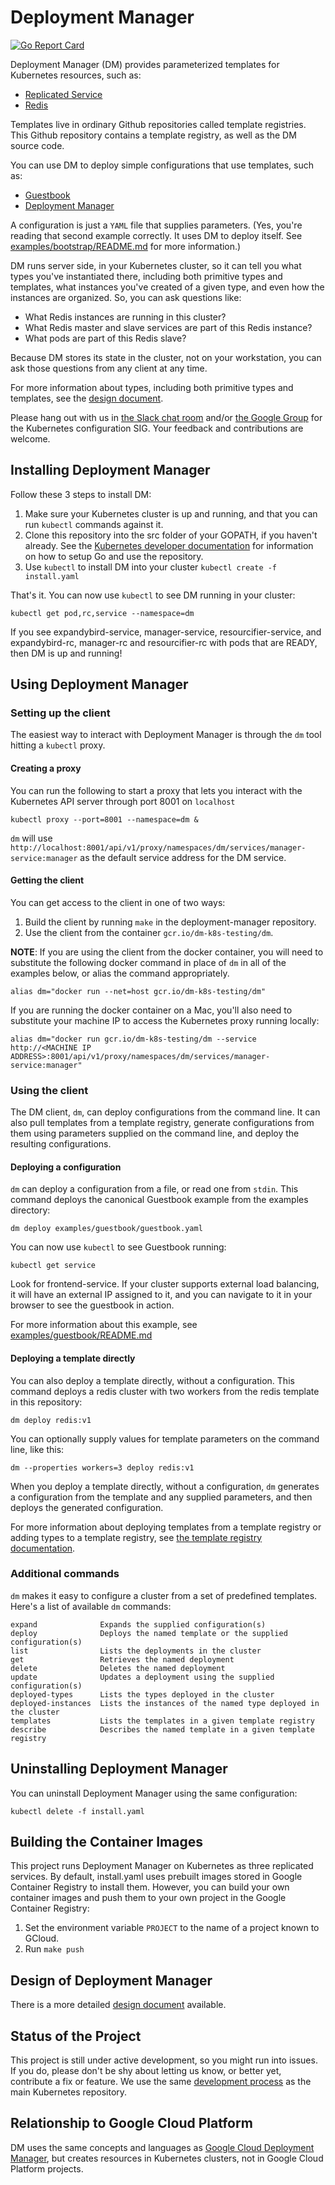 # Deployment Manager

[![Go Report Card](http://goreportcard.com/badge/kubernetes/deployment-manager)](http://goreportcard.com/report/kubernetes/deployment-manager)

Deployment Manager (DM) provides parameterized templates for Kubernetes resources,
such as:

* [Replicated Service](templates/replicatedservice/v1)
* [Redis](templates/redis/v1)

Templates live in ordinary Github repositories called template registries. This
Github repository contains a template registry, as well as the DM source code.

You can use DM to deploy simple configurations that use templates, such as:

* [Guestbook](examples/guestbook/guestbook.yaml)
* [Deployment Manager](examples/bootstrap/bootstrap.yaml)

A configuration is just a `YAML` file that supplies parameters. (Yes, 
you're reading that second example correctly. It uses DM to deploy itself. See
[examples/bootstrap/README.md](examples/bootstrap/README.md) for more information.)

DM runs server side, in your Kubernetes cluster, so it can tell you what types
you've instantiated there, including both primitive types and templates, what
instances you've created of a given type, and even how the instances are organized.
So, you can ask questions like:

* What Redis instances are running in this cluster?
* What Redis master and slave services are part of this Redis instance?
* What pods are part of this Redis slave?

Because DM stores its state in the cluster, not on your workstation, you can ask
those questions from any client at any time.

For more information about types, including both primitive types and templates,
see the [design document](docs/design/design.md#types).

Please hang out with us in
[the Slack chat room](https://kubernetes.slack.com/messages/sig-configuration/)
and/or [the Google Group](https://groups.google.com/forum/#!forum/kubernetes-sig-config)
for the Kubernetes configuration SIG. Your feedback and contributions are welcome.

## Installing Deployment Manager

Follow these 3 steps to install DM:

1. Make sure your Kubernetes cluster is up and running, and that you can run
`kubectl` commands against it.
1. Clone this repository into the src folder of your GOPATH, if you haven't already.
See the [Kubernetes developer documentation](https://github.com/kubernetes/kubernetes/blob/master/docs/devel/development.md)
for information on how to setup Go and use the repository.
1. Use `kubectl` to install DM into your cluster `kubectl create -f
install.yaml`

That's it. You can now use `kubectl` to see DM running in your cluster:

```
kubectl get pod,rc,service --namespace=dm
```

If you see expandybird-service, manager-service, resourcifier-service, and
expandybird-rc, manager-rc and resourcifier-rc with pods that are READY, then DM
is up and running!

## Using Deployment Manager

### Setting up the client

The easiest way to interact with Deployment Manager is through the `dm` tool
hitting a `kubectl` proxy.

#### Creating a proxy

You can run the following to start a proxy that lets you interact with the
Kubernetes API server through port 8001 on `localhost`

```
kubectl proxy --port=8001 --namespace=dm &
```

`dm` will use
`http://localhost:8001/api/v1/proxy/namespaces/dm/services/manager-service:manager`
as the default service address for the DM service.

#### Getting the client
You can get access to the client in one of two ways:

1. Build the client by running `make` in the deployment-manager repository.
1. Use the client from the container `gcr.io/dm-k8s-testing/dm`.

**NOTE**: If you are using the client from the docker container, you will need
to substitute the following docker command in place of `dm` in all of the
examples below, or alias the command appropriately.

```
alias dm="docker run --net=host gcr.io/dm-k8s-testing/dm"
```

If you are running the docker container on a Mac, you'll also need to substitute
your machine IP to access the Kubernetes proxy running locally:

```
alias dm="docker run gcr.io/dm-k8s-testing/dm --service http://<MACHINE IP ADDRESS>:8001/api/v1/proxy/namespaces/dm/services/manager-service:manager"
```

### Using the client

The DM client, `dm`, can deploy configurations from the command line. It can also
pull templates from a template registry, generate configurations from them using
parameters supplied on the command line, and deploy the resulting configurations.

#### Deploying a configuration

`dm` can deploy a configuration from a file, or read one from `stdin`. This
command deploys the canonical Guestbook example from the examples directory:

```
dm deploy examples/guestbook/guestbook.yaml
```

You can now use `kubectl` to see Guestbook running:

```
kubectl get service
```

Look for frontend-service. If your cluster supports external load balancing, it
will have an external IP assigned to it, and you can navigate to it in your browser
to see the guestbook in action. 

For more information about this example, see [examples/guestbook/README.md](examples/guestbook/README.md)

#### Deploying a template directly

You can also deploy a template directly, without a configuration. This command
deploys a redis cluster with two workers from the redis template in this repository:

```
dm deploy redis:v1
```

You can optionally supply values for template parameters on the command line,
like this:

```
dm --properties workers=3 deploy redis:v1
```

When you deploy a template directly, without a configuration, `dm` generates a
configuration from the template and any supplied parameters, and then deploys the
generated configuration.

For more information about deploying templates from a template registry or adding
types to a template registry, see [the template registry documentation](docs/templates/registry.md).

### Additional commands

`dm` makes it easy to configure a cluster from a set of predefined templates.
Here's a list of available `dm` commands:

```
expand              Expands the supplied configuration(s)
deploy              Deploys the named template or the supplied configuration(s)
list                Lists the deployments in the cluster
get                 Retrieves the named deployment
delete              Deletes the named deployment
update              Updates a deployment using the supplied configuration(s)
deployed-types      Lists the types deployed in the cluster
deployed-instances  Lists the instances of the named type deployed in the cluster
templates           Lists the templates in a given template registry
describe            Describes the named template in a given template registry
```

## Uninstalling Deployment Manager

You can uninstall Deployment Manager using the same configuration:

```
kubectl delete -f install.yaml
```

## Building the Container Images

This project runs Deployment Manager on Kubernetes as three replicated services.
By default, install.yaml uses prebuilt images stored in Google Container Registry
to install them. However, you can build your own container images and push them
to your own project in the Google Container Registry: 

1. Set the environment variable `PROJECT` to the name of a project known to
GCloud.
1. Run `make push`

## Design of Deployment Manager

There is a more detailed [design document](docs/design/design.md) available.

## Status of the Project

This project is still under active development, so you might run into issues. If
you do, please don't be shy about letting us know, or better yet, contribute a
fix or feature. We use the same [development process](CONTRIBUTING.md) as the main
Kubernetes repository.

## Relationship to Google Cloud Platform
DM uses the same concepts and languages as
[Google Cloud Deployment Manager](https://cloud.google.com/deployment-manager/overview),
but creates resources in Kubernetes clusters, not in Google Cloud Platform projects.

